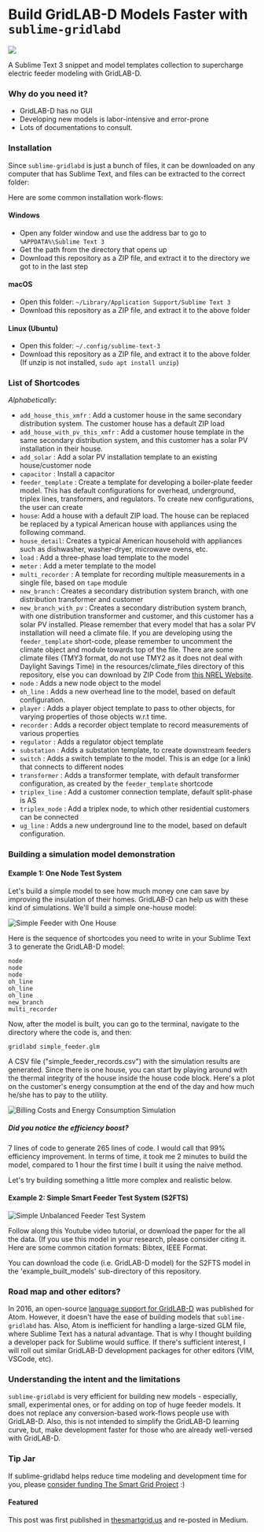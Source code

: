 # Build GridLAB-D Models Faster with `sublime-gridlabd`

![](example_built_models/figs/sublime-gridlabd-logo.PNG?raw=True)

A Sublime Text 3 snippet and model templates collection to supercharge electric feeder modeling with GridLAB-D. 

### Why do you need it?

- GridLAB-D has no GUI
- Developing new models is labor-intensive and error-prone 
- Lots of documentations to consult.

### Installation

Since `sublime-gridlabd` is just a bunch of files, it can be downloaded on any computer that has Sublime Text, and files can be extracted to the correct folder:

Here are some common installation work-flows:

#### Windows 

- Open any folder window and use the address bar to go to `%APPDATA%\Sublime Text 3`
- Get the path from the directory that opens up
- Download this repository as a ZIP file, and extract it to the directory we got to in the last step

#### macOS

- Open this folder: `~/Library/Application Support/Sublime Text 3`
- Download this repository as a ZIP file, and extract it to the above folder

#### Linux (Ubuntu)

- Open this folder: `~/.config/sublime-text-3`
- Download this repository as a ZIP file, and extract it to the above folder (If unzip is not installed, `sudo apt install unzip`)


### List of Shortcodes 

_Alphabetically_: 

- `add_house_this_xmfr` : Add a customer house in the same secondary distribution system. The customer house has a default ZIP load
- `add_house_with_pv_this_xmfr` : Add a customer house template in the same secondary distribution system, and this customer has a solar PV installation in their house. 
- `add_solar` : Add a solar PV installation template to an existing house/customer node
- `capacitor` : Install a capacitor
- `feeder_template` : Create a template for developing a boiler-plate feeder model. This has default configurations for overhead, underground, triplex lines, transformers, and regulators. To create new configurations, the user can create
- `house`: Add a house with a default ZIP load. The house can be replaced be replaced by a typical American house with appliances using the following command. 
- `house_detail`: Creates a typical American household with appliances such as dishwasher, washer-dryer, microwave ovens, etc.  
- `load` : Add a three-phase load template to the model
- `meter` : Add a meter template to the model
- `multi_recorder` : A template for recording multiple measurements in a single file, based on `tape` module
- `new_branch` : Creates a secondary distribution system branch, with one distribution transformer and customer
- `new_branch_with_pv` : Creates a secondary distribution system branch, with one distribution transformer and customer, and this customer has a solar PV installed. Please remember that every model that has a solar PV installation will need a climate file. If you are developing using the `feeder_template` short-code, please remember to uncomment the climate object and module towards top of the file.  There are some climate files (TMY3 format, do not use TMY2 as it does not deal with Daylight Savings Time) in the resources/climate_files directory of this repository, else you can download by ZIP Code from [this NREL Website](https://rredc.nrel.gov/solar/old_data/nsrdb/1991-2005/tmy3/by_state_and_city.html). 
- `node` : Adds a new node object to the model
- `oh_line` : Adds a new overhead line to the model, based on default configuration. 
- `player` : Adds a player object template to pass to other objects, for varying properties of those objects w.r.t time.
- `recorder` : Adds a recorder object template to record measurements of various properties 
- `regulator` : Adds a regulator object template 
- `substation` : Adds a substation template, to create downstream feeders
- `switch` : Adds a switch template to the model. This is an edge (or a link) that connects to different nodes
- `transformer` : Adds a transformer template, with default transformer configuration, as created by the `feeder_template` shortcode
- `triplex_line` : Add a customer connection template, default split-phase is AS
- `triplex_node` : Add a triplex node, to which other residential customers can be connected
- `ug_line` : Adds a new underground line to the model, based on default configuration. 


### Building a simulation model demonstration

#### Example 1: One Node Test System

Let's build a simple model to see how much money one can save by improving the insulation of their homes. GridLAB-D can help us with these kind of simulations. We'll build a simple one-house model:

![Simple Feeder with One House](example_built_models/figs/simple_feeder_1_house.png?raw=True "Simple Feeder with One House")

Here is the sequence of shortcodes you need to write in your Sublime Text 3 to generate the GridLAB-D model:

```
node
node
node
oh_line
oh_line
oh_line
new_branch
multi_recorder
```

Now, after the model is built, you can go to the terminal, navigate to the directory where the code is, and then: 

```
gridlabd simple_feeder.glm
```

A CSV file ("simple_feeder_records.csv") with the simulation results are generated. Since there is one house, you can start by playing around with the thermal integrity of the house inside the house code block. Here's a plot on the customer's energy consumption at the end of the day and how much he/she has to pay to the utility.

![Billing Costs and Energy Consumption Simulation](example_built_models/figs/simple_feeder_1_house.png?raw=True "Simple Feeder with One House")


##### Did you notice the efficiency boost? 

7 lines of code to generate 265 lines of code. I would call that 99% efficiency improvement. In terms of time, it took me 2 minutes to build the model, compared to 1 hour the first time I built it using the naive method. 

Let's try building something a little more complex and realistic below. 

#### Example 2: Simple Smart Feeder Test System (S2FTS)

![Simple Unbalanced Feeder Test System](example_built_models/figs/sufts.png?raw=True "S2FTS Schematic Diagram")

Follow along this Youtube video tutorial, or download the paper for the all the data. (If you use this model in your research, please consider citing it. Here are some common citation formats: Bibtex, IEEE Format. 

You can download the code (i.e. GridLAB-D model) for the S2FTS model in the 'example_built_models' sub-directory of this repository. 


###  Road map and other editors?
In 2016, an open-source [language support for GridLAB-D](https://github.com/nicorikken/language-glm) was published for Atom. However, it doesn't have the ease of building models that `sublime-gridlabd` has. Also, Atom is inefficient for handling a large-sized GLM file, where Sublime Text has a natural advantage. That is why I thought building a developer pack for Sublime would suffice. If there's sufficient interest, I will roll out similar GridLAB-D development packages for other editors (VIM, VSCode, etc).  

### Understanding the intent and the limitations

`sublime-gridlabd` is very efficient for building new models - especially, small, experimental ones, or for adding on top of huge feeder models. It does not replace any conversion-based work-flows people use with GridLAB-D. Also, this is not intended to simplify the GridLAB-D learning curve, but, make development faster for those who are already well-versed with GridLAB-D. 


### Tip Jar

If sublime-gridlabd helps reduce time modeling and development time for you, please 
[consider funding The Smart Grid Project](https://www.paypal.com/cgi-bin/webscr?cmd=_s-xclick&hosted_button_id=RHSC6DAKVML9W&source=url) :)


#### Featured

This post was first published in [thesmartgrid.us](http://thesmartgrid.us) and re-posted in Medium. 





